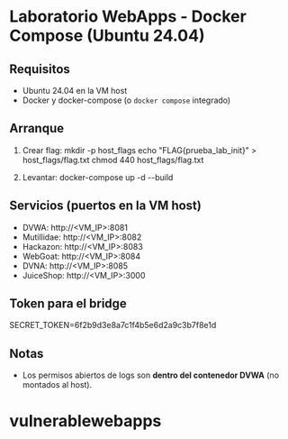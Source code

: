 # Laboratorio WebApps - Docker Compose (Ubuntu 24.04)

## Requisitos
- Ubuntu 24.04 en la VM host
- Docker y docker-compose (o `docker compose` integrado)

## Arranque
1. Crear flag:
   mkdir -p host_flags
   echo "FLAG{prueba_lab_init}" > host_flags/flag.txt
   chmod 440 host_flags/flag.txt

2. Levantar:
   docker-compose up -d --build

## Servicios (puertos en la VM host)
- DVWA:      http://<VM_IP>:8081
- Mutillidae: http://<VM_IP>:8082
- Hackazon:  http://<VM_IP>:8083
- WebGoat:   http://<VM_IP>:8084
- DVNA:      http://<VM_IP>:8085
- JuiceShop: http://<VM_IP>:3000

## Token para el bridge
SECRET_TOKEN=6f2b9d3e8a7c1f4b5e6d2a9c3b7f8e1d

## Notas
- Los permisos abiertos de logs son **dentro del contenedor DVWA** (no montados al host).

# vulnerablewebapps
